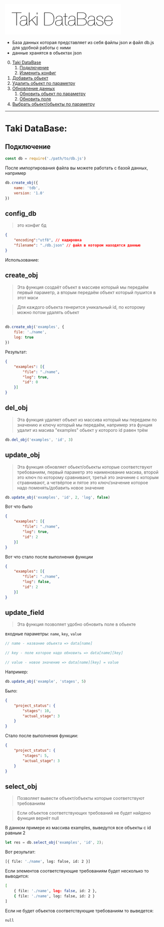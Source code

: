 ![Logo](./logo/logo.png)

- База данных которая представляет из себя файлы json и файл db.js для удобной работы с ними 
- данные хранятся в обьектах json 





0. [Taki DataBase](#Подключение)
    1. [Подключение](#Подключение)
    2. [Изменить конфиг](#config_db)
0. [Добавить обьект](#create_obj)
1. [Удалить обьект по параметру](#del_obj)
1. [Обновление данных](#update_obj)
    1. [Обновить обьект по параметру](#update_obj)
    2. [Обновить поле](#update_field)
3. [Выбрать обьект/обьекты по параметру](#select_obj)


--- 

# Taki DataBase:

## Подключение

```js
const db = require('./path/to/db.js')
```
После импортирования файла вы можете работать с базой данных, например 

```js
db.create_obj({
    name: 'tdb',
    version: '1.0'
})
```


## config_db

> это конфиг бд

```json
{
    "encoding":"utf8", // кадировка
    "filename": "./db.json" // файл в котором находятся данные
}
```


Использование:

##  create_obj 

> Эта функция создаёт объект в массиве который мы передаём первый параметр, а вторым передаём объект который пушится в этот маси

> Для каждого объекта генерится уникальный id, по которому можно потом удалять объект
```js

db.create_obj('examples', {
    file: './name',
    log: true
})

```
Результат:

```json
{
    "examples": [{
        "file": "./name",
        "log": true,
        "id": 0
    }]
}
```


## del_obj

> Эта функция удаляет объект из массива который мы передаем по значению и ключу который мы передаём, например эта фунция удалит из масива "examples" обьект у которого id равен трём

```js
db.del_obj('examples', 'id', 3)
```

## update_obj

> Эта функция обновляет обьект/обьекты которые соответствуют требованиям, первый параметр это наименование масива, второй это ключ по которому сравнивают, третьй это значиние с которым стравнивают, а четвёртое и пятое это ключ/значение которое надо поменять/добавить новое значение

```js
db.update_obj('examples', 'id', 2, 'log', false)
```

Вот что было

```json
{
    "examples": [{
        "file": "./name",
        "log": true,
        "id": 2
    }]
}
```

Вот что стало после выполнения функции
```json
{
    "examples": [{
        "file": "./name",
        "log": false,
        "id": 2
    }]
}
```


## update_field
> Эта функция позволяет удобно обновить поле в обьекте

входные параметры: `name`, `key`, `value`

```js
// name - название обьекта => data[name]
```
```js
// key - поле которое надо обновить => data[name][key]
```
```js
// value - новое значение => data[name][key] = value
```
Например:

```js
db.update_obj('example', 'stages', 5)
```
Было:
```json
{   
    "project_status": {
        "stages": 10,
        "actual_stage": 3
    }
}
```
Стало после выполнения функции:
```json
{   
    "project_status": {
        "stages": 5,
        "actual_stage": 3
    }
}
```




## select_obj 

> Позволяет вывести объект/объекты которые соответствуют требованиям

> Если объектов соответствующих требований не будет найдено функция вернёт null

В данном примере из массива examples, выведутся все объекты с id равным 2
```js
let res = db.select_obj('examples', 'id', 2);
```

Вот результат:

```sh
[{ file: './name', log: false, id: 2 }]
```
Если элементов соответствующие требованиям будет несколько то выводится:
```sh
[
    { file: './name', log: false, id: 2 },
    { file: './name', log: false, id: 2 }
]
```
Если не будет объектов соответствующие требованиям то выведется:

```sh
null
```
